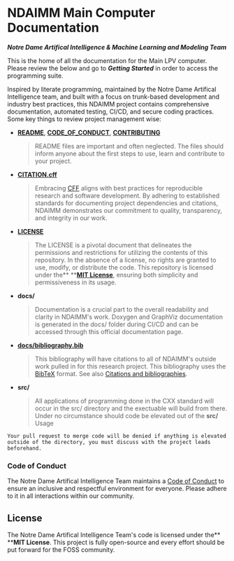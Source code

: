 # **NDAIMM Main Computer Documentation**

***Notre Dame Artifical Intelligence & Machine Learning and Modeling Team***

This is the home of all the documentation for the Main LPV computer. Please review the below and go to ***Getting Started*** in order to access the programming suite.

Inspired by literate programming, maintained by the Notre Dame Artifical Intelligence team, and built with a focus on trunk-based development and industry best practices, this NDAIMM project contains comprehensive documentation, automated testing, CI/CD, and secure coding practices. Some key things to review project management wise:

- [**README**](README), [**CODE_OF_CONDUCT**](docs/CODE_OF_CONDUCT.md), [**CONTRIBUTING**](docs/CONTRIBUTING.md)

  > README files are important and often neglected. The files should inform anyone about the first steps to use, learn and contribute to your project.
  >
- [**CITATION.cff**](CITATION.cff)

  > Embracing [CFF](https://citation-file-format.github.io) aligns with best practices for reproducible research and software development. By adhering to established standards for documenting project dependencies and citations, NDAIMM demonstrates our commitment to quality, transparency, and integrity in our work.
  >
- [**LICENSE**](LICENSE)

  > The LICENSE is a pivotal document that delineates the permissions and restrictions for utilizing the contents of this repository. In the absence of a license, no rights are granted to use, modify, or distribute the code. This repository is licensed under the** **[**MIT License**](), ensuring both simplicity and permissiveness in its usage.
  >
- **docs/**

  > Documentation is a crucial part to the overall readability and clarity in NDAIMM's work. Doxygen and GraphViz documentation is generated in the docs/ folder during CI/CD and can be accessed through this official documentation page.
  >
- [**docs/bibliography.bib**](/docs/bibliography.bib)

  > This bibliography will have citations to all of NDAIMM's outside work pulled in for this research project. This bibliography uses the [BibTeX](https://www.bibtex.org/Format/) format. See also [Citations and bibliographies](https://jupyterbook.org/en/stable/content/citations.html).
  >
- **src/**

  > All applications of programming done in the CXX standard will occur in the src/ directory and the exectuable will build from there. Under no circumstance should code be elevated out of the **src/** Usage
  >

```{caution}
Your pull request to merge code will be denied if anything is elevated outside of the directory, you must discuss with the project leads beforehand.
```


### Code of Conduct

The Notre Dame Artifical Intelligence Team maintains a [Code of Conduct](docs/CODE_OF_CONDUCT.md) to ensure an inclusive and respectful environment for everyone. Please adhere to it in all interactions within our community.

## License

The Notre Dame Artifical Intelligence Team's code is licensed under the** ****MIT License**. This project is fully open-source and every effort should be put forward for the FOSS community.
